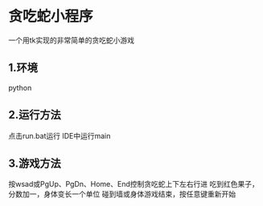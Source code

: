 # 贪吃蛇小程序
一个用tk实现的非常简单的贪吃蛇小游戏
## 1.环境
python
## 2.运行方法
点击run.bat运行
IDE中运行main
## 3.游戏方法
按wsad或PgUp、PgDn、Home、End控制贪吃蛇上下左右行进
吃到红色果子，分数加一，身体变长一个单位
碰到墙或身体游戏结束，按任意键重新开始

